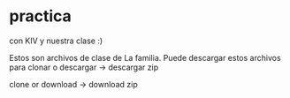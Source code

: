 # practica
 con KIV y nuestra clase :)

Estos son archivos de clase de La familia.
Puede descargar estos archivos para clonar o descargar -> descargar zip

clone or download -> download zip
